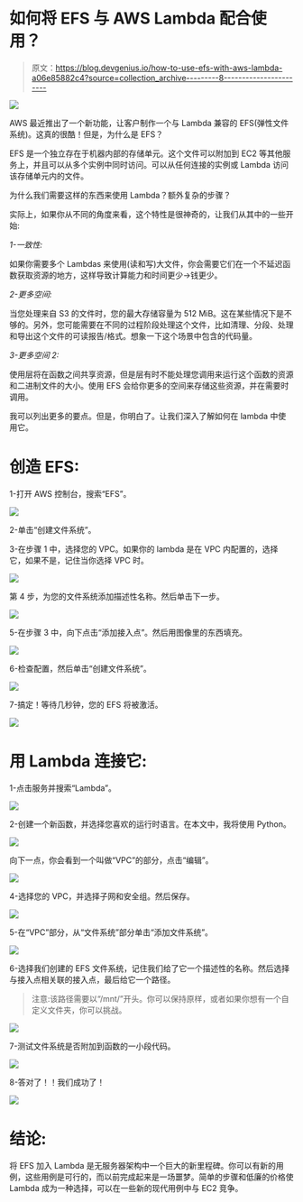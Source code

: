 # 如何将 EFS 与 AWS Lambda 配合使用？

> 原文：<https://blog.devgenius.io/how-to-use-efs-with-aws-lambda-a06e85882c4?source=collection_archive---------8----------------------->

![](img/1012a32830a25f584d96172ebe00b621.png)

AWS 最近推出了一个新功能，让客户制作一个与 Lambda 兼容的 EFS(弹性文件系统)。这真的很酷！但是，为什么是 EFS？

EFS 是一个独立存在于机器内部的存储单元。这个文件可以附加到 EC2 等其他服务上，并且可以从多个实例中同时访问。可以从任何连接的实例或 Lambda 访问该存储单元内的文件。

为什么我们需要这样的东西来使用 Lambda？额外复杂的步骤？

实际上，如果你从不同的角度来看，这个特性是很神奇的，让我们从其中的一些开始:

*1-一致性:*

如果你需要多个 Lambdas 来使用(读和写)大文件，你会需要它们在一个不延迟函数获取资源的地方，这样导致计算能力和时间更少->钱更少。

*2-更多空间:*

当您处理来自 S3 的文件时，您的最大存储容量为 512 MiB。这在某些情况下是不够的。另外，您可能需要在不同的过程阶段处理这个文件，比如清理、分段、处理和导出这个文件的可读报告/格式。想象一下这个场景中包含的代码量。

*3-更多空间 2:*

使用层将在函数之间共享资源，但是层有时不能处理您调用来运行这个函数的资源和二进制文件的大小。使用 EFS 会给你更多的空间来存储这些资源，并在需要时调用。

我可以列出更多的要点。但是，你明白了。让我们深入了解如何在 lambda 中使用它。

# 创造 EFS:

1-打开 AWS 控制台，搜索“EFS”。

![](img/8e190d29df8b4aaedc2a3ad0b219a99f.png)

2-单击“创建文件系统”。

3-在步骤 1 中，选择您的 VPC。如果你的 lambda 是在 VPC 内配置的，选择它，如果不是，记住当你选择 VPC 时。

![](img/ade020d5983fe04ef5432a3ca264a7e7.png)

第 4 步，为您的文件系统添加描述性名称。然后单击下一步。

![](img/fd53b7f37e3b5724ccef5ab665d41d09.png)

5-在步骤 3 中，向下点击“添加接入点”。然后用图像里的东西填充。

![](img/0b999b4aeb671c4345939b32a8203a71.png)

6-检查配置，然后单击“创建文件系统”。

![](img/a9141f2c2f7a6940e31c93e8ec316f03.png)

7-搞定！等待几秒钟，您的 EFS 将被激活。

![](img/fc556e1793617faeb782931596240d4b.png)

# 用 Lambda 连接它:

1-点击服务并搜索“Lambda”。

![](img/c1551b419830a53959ca656ac2348781.png)

2-创建一个新函数，并选择您喜欢的运行时语言。在本文中，我将使用 Python。

![](img/7c0caef32b35c3c3995b6bbfaaab3ce9.png)

向下一点，你会看到一个叫做“VPC”的部分，点击“编辑”。

![](img/fbf6307a41543e50d6ef44cc57fde89d.png)

4-选择您的 VPC，并选择子网和安全组。然后保存。

![](img/2c128778f2ba7adc3057d8620e08ddc4.png)

5-在“VPC”部分，从“文件系统”部分单击“添加文件系统”。

![](img/7b291327de61022c37498c929a1a503d.png)

6-选择我们创建的 EFS 文件系统，记住我们给了它一个描述性的名称。然后选择与接入点相关联的接入点，最后给它一个路径。

> 注意:该路径需要以“/mnt/”开头。你可以保持原样，或者如果你想有一个自定义文件夹，你可以挑战。

![](img/431d5ac4c775db8fb8f6a63d0ed8fa11.png)

7-测试文件系统是否附加到函数的一小段代码。

![](img/75936fb21e5f352ee57583035e57683b.png)

8-答对了！！我们成功了！

![](img/573090e5f016fd04fe7a51dc8724198d.png)

# 结论:

将 EFS 加入 Lambda 是无服务器架构中一个巨大的新里程碑。你可以有新的用例，这些用例是可行的，而以前完成起来是一场噩梦。简单的步骤和低廉的价格使 Lambda 成为一种选择，可以在一些新的现代用例中与 EC2 竞争。
